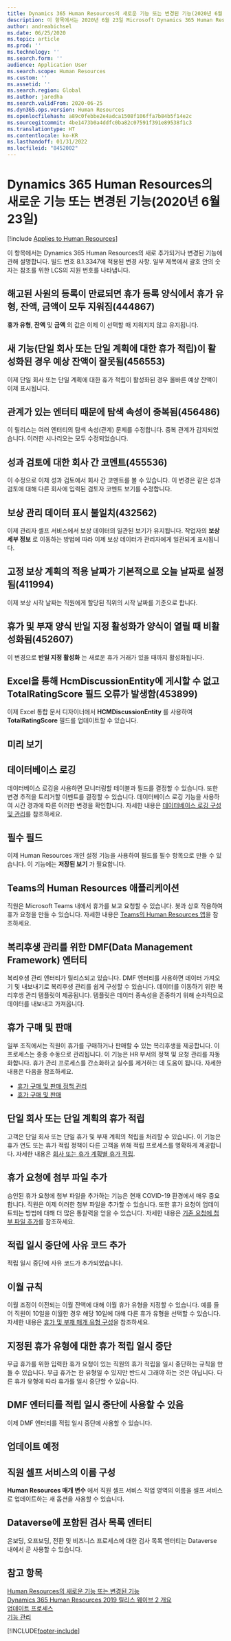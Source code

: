 ```yaml
---
title: Dynamics 365 Human Resources의 새로운 기능 또는 변경된 기능(2020년 6월 25일)
description: 이 항목에서는 2020년 6월 23일 Microsoft Dynamics 365 Human Resources의 새로 추가되거나 변경된 기능에 관해 설명합니다.
author: andreabichsel
ms.date: 06/25/2020
ms.topic: article
ms.prod: ''
ms.technology: ''
ms.search.form: ''
audience: Application User
ms.search.scope: Human Resources
ms.custom: ''
ms.assetid: ''
ms.search.region: Global
ms.author: jaredha
ms.search.validFrom: 2020-06-25
ms.dyn365.ops.version: Human Resources
ms.openlocfilehash: a89c0febbe2e4adca1508f106ffa7b84b5f14e2c
ms.sourcegitcommit: 4be1473b0a4ddfc0ba82c07591f391e89538f1c3
ms.translationtype: HT
ms.contentlocale: ko-KR
ms.lasthandoff: 01/31/2022
ms.locfileid: "8452002"
---
```

# <a name="whats-new-or-changed-in-dynamics-365-human-resources-june-23-2020"></a>Dynamics 365 Human Resources의 새로운 기능 또는 변경된 기능(2020년 6월 23일)

[!include [Applies to Human Resources](../includes/applies-to-hr.md)]



이 항목에서는 Dynamics 365 Human Resources의 새로 추가되거나 변경된 기능에 관해 설명합니다. 빌드 번호 8.1.3347에 적용된 변경 사항. 일부 제목에서 괄호 안의 숫자는 참조를 위한 LCS의 지원 번호를 나타냅니다.

## <a name="when-an-enrollment-is-expired-for-a-terminated-employee-the-leave-type-balance-and-amount-are-all-cleared-in-the-leave-enrollment-form-444867"></a>해고된 사원의 등록이 만료되면 휴가 등록 양식에서 휴가 유형, 잔액, 금액이 모두 지워짐(444867)

**휴가 유형**, **잔액** 및 **금액** 의 값은 이제 이 선택할 때 지워지지 않고 유지됩니다.

## <a name="incorrect-forecasted-balance-when-new-feature-leave-accrual-for-a-single-company-or-a-single-plan-is-enabled-456553"></a>새 기능(단일 회사 또는 단일 계획에 대한 휴가 적립)이 활성화된 경우 예상 잔액이 잘못됨(456553)

이제 단일 회사 또는 단일 계획에 대한 휴가 적립이 활성화된 경우 올바른 예상 잔액이 이제 표시됩니다.

## <a name="entities-with-relations-that-result-in-duplicate-navigation-properties-456486"></a>관계가 있는 엔터티 때문에 탐색 속성이 중복됨(456486)

이 릴리스는 여러 엔터티의 탐색 속성(관계) 문제를 수정합니다. 중복 관계가 감지되었습니다. 이러한 시나리오는 모두 수정되었습니다.
 
## <a name="cross-company-comments-on-performance-review-455536"></a>성과 검토에 대한 회사 간 코멘트(455536)

이 수정으로 이제 성과 검토에서 회사 간 코멘트를 볼 수 있습니다. 이 변경은 같은 성과 검토에 대해 다른 회사에 입력된 검토자 코멘트 보기를 수정합니다.
 
## <a name="inconsistency-in-showing-compensation-management-data-432562"></a>보상 관리 데이터 표시 불일치(432562)

이제 관리자 셀프 서비스에서 보상 데이터의 일관된 보기가 유지됩니다. 작업자의 **보상 세부 정보** 로 이동하는 방법에 따라 이제 보상 데이터가 관리자에게 일관되게 표시됩니다.
 
## <a name="fixed-compensation-plans-effective-date-defaults-to-todays-date-411994"></a>고정 보상 계획의 적용 날짜가 기본적으로 오늘 날짜로 설정됨(411994)

이제 보상 시작 날짜는 직원에게 할당된 직위의 시작 날짜를 기준으로 합니다.

## <a name="leave-and-absence-form-enable-half-day-definition-is-disabled-when-form-opens-452607"></a>휴가 및 부재 양식 반일 지정 활성화가 양식이 열릴 때 비활성화됨(452607)

이 변경으로 **반일 지정 활성화** 는 새로운 휴가 거래가 있을 때까지 활성화됩니다. 

## <a name="unable-to-publish-to-hcmdiscussionentity-via-excel-totalratingscore-field-error-453899"></a>Excel을 통해 HcmDiscussionEntity에 게시할 수 없고 TotalRatingScore 필드 오류가 발생함(453899)

이제 Excel 통합 문서 디자이너에서 **HCMDiscussionEntity** 를 사용하여 **TotalRatingScore** 필드를 업데이트할 수 있습니다.

## <a name="in-preview"></a>미리 보기

## <a name="database-logging"></a>데이터베이스 로깅

데이터베이스 로깅을 사용하면 모니터링할 테이블과 필드를 결정할 수 있습니다. 또한 변경 추적을 트리거할 이벤트를 결정할 수 있습니다. 데이터베이스 로깅 기능을 사용하여 시간 경과에 따른 이러한 변경을 확인합니다. 자세한 내용은 [데이터베이스 로깅 구성 및 관리](hr-admin-database-logging.md)를 참조하세요.

## <a name="mandatory-fields"></a>필수 필드 

이제 Human Resources 개인 설정 기능을 사용하여 필드를 필수 항목으로 만들 수 있습니다. 이 기능에는 **저장된 보기** 가 필요합니다.

## <a name="human-resources-application-in-teams"></a>Teams의 Human Resources 애플리케이션

직원은 Microsoft Teams 내에서 휴가를 보고 요청할 수 있습니다. 봇과 상호 작용하여 휴가 요청을 만들 수 있습니다. 자세한 내용은 [Teams의 Human Resources 앱](./hr-admin-teams-leave-app.md)을 참조하세요. 

## <a name="data-management-framework-dmf-entities-for-benefits-management"></a>복리후생 관리를 위한 DMF(Data Management Framework) 엔터티
 
복리후생 관리 엔터티가 릴리스되고 있습니다. DMF 엔터티를 사용하면 데이터 가져오기 및 내보내기로 복리후생 관리를 쉽게 구성할 수 있습니다. 데이터를 이동하기 위한 복리후생 관리 템플릿이 제공됩니다. 템플릿은 데이터 종속성을 존중하기 위해 순차적으로 데이터를 내보내고 가져옵니다.

## <a name="buy-and-sell-leave"></a>휴가 구매 및 판매 

일부 조직에서는 직원이 휴가를 구매하거나 판매할 수 있는 복리후생을 제공합니다. 이 프로세스는 종종 수동으로 관리됩니다. 이 기능은 HR 부서의 정책 및 요청 관리를 자동화합니다. 휴가 관리 프로세스를 간소화하고 실수를 제거하는 데 도움이 됩니다. 자세한 내용은 다음을 참조하세요.

- [휴가 구매 및 판매 정책 관리](hr-leave-and-absence-manage-buy-and-sell-leave-policies.md)
- [휴가 구매 및 판매](hr-employee-self-service-buy-sell-leave.md)

## <a name="leave-accrual-for-a-single-company-or-single-plan"></a>단일 회사 또는 단일 계획의 휴가 적립

고객은 단일 회사 또는 단일 휴가 및 부재 계획의 적립을 처리할 수 있습니다. 이 기능은 휴가 연도 또는 휴가 적립 정책이 다른 고객을 위해 적립 프로세스를 명확하게 제공합니다. 자세한 내용은 [회사 또는 휴가 계획별 휴가 적립](hr-leave-and-absence-accrue.md).

## <a name="add-attachments-to-time-off-requests"></a>휴가 요청에 첨부 파일 추가

승인된 휴가 요청에 첨부 파일을 추가하는 기능은 현재 COVID-19 환경에서 매우 중요합니다. 직원은 이제 이러한 첨부 파일을 추가할 수 있습니다. 또한 휴가 요청이 업데이트되는 방법에 대해 더 많은 통찰력을 얻을 수 있습니다. 자세한 내용은 [기존 요청에 첨부 파일 추가](hr-employee-self-service-request-time-off.md#add-an-attachment-to-an-existing-request)를 참조하세요.

## <a name="add-reason-code-to-accrual-suspensions"></a>적립 일시 중단에 사유 코드 추가 

적립 일시 중단에 사유 코드가 추가되었습니다.

## <a name="carry-forward-rules"></a>이월 규칙 

이월 조정이 이전되는 이월 잔액에 대해 이월 휴가 유형을 지정할 수 있습니다. 예를 들어 직원이 10일을 이월한 경우 해당 10일에 대해 다른 휴가 유형을 선택할 수 있습니다. 자세한 내용은 [휴가 및 부재 매개 유형 구성](hr-leave-and-absence-types.md)을 참조하세요.

## <a name="suspend-leave-accrual-for-specified-leave-types"></a>지정된 휴가 유형에 대한 휴가 적립 일시 중단

무급 휴가를 위한 입력한 휴가 요청이 있는 직원의 휴가 적립을 일시 중단하는 규칙을 만들 수 있습니다. 무급 휴가는 한 유형일 수 있지만 반드시 그래야 하는 것은 아닙니다. 다른 휴가 유형에 따라 휴가를 일시 중단할 수 있습니다.

## <a name="dmf-entity-available-for-accrual-suspensions"></a>DMF 엔터티를 적립 일시 중단에 사용할 수 있음 

이제 DMF 엔터티를 적립 일시 중단에 사용할 수 있습니다.

## <a name="coming-soon"></a>업데이트 예정

## <a name="configure-the-name-of-employee-self-service"></a>직원 셀프 서비스의 이름 구성

**Human Resources 매개 변수** 에서 직원 셀프 서비스 작업 영역의 이름을 셀프 서비스로 업데이트하는 새 옵션을 사용할 수 있습니다.

## <a name="checklist-entities-included-in-dataverse"></a>Dataverse에 포함된 검사 목록 엔터티

온보딩, 오프보딩, 전환 및 비즈니스 프로세스에 대한 검사 목록 엔터티는 Dataverse 내에서 곧 사용할 수 있습니다.

## <a name="see-also"></a>참고 항목

[Human Resources의 새로운 기능 또는 변경된 기능](hr-admin-whats-new.md)</br>
[Dynamics 365 Human Resources 2019 릴리스 웨이브 2 개요](/dynamics365-release-plan/2019wave2/dynamics365-human-resources/)</br>
[업데이트 프로세스](hr-admin-setup-update-process.md)</br>
[기능 관리](hr-admin-manage-features.md)

[!INCLUDE[footer-include](../includes/footer-banner.md)]